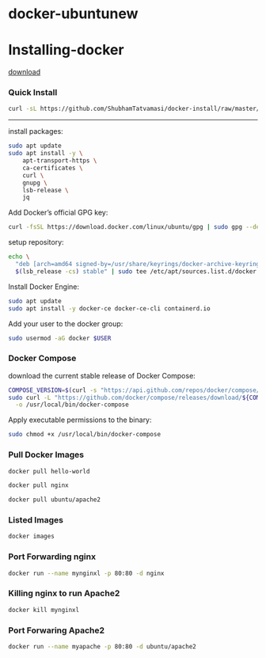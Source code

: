 # docker-ubuntunew
# Installing-docker

[download](https://github.com/piyushkus2004/docker/assets/143024159/26eb71b2-a4b4-4d84-be2c-d5901f6614c8)

### Quick Install
```bash
curl -sL https://github.com/ShubhamTatvamasi/docker-install/raw/master/docker-install.sh | bash
```
---

install packages:
```bash
sudo apt update
sudo apt install -y \
    apt-transport-https \
    ca-certificates \
    curl \
    gnupg \
    lsb-release \
    jq
```

Add Docker’s official GPG key:
```bash
curl -fsSL https://download.docker.com/linux/ubuntu/gpg | sudo gpg --dearmor -o /usr/share/keyrings/docker-archive-keyring.gpg
```

setup repository:
```bash
echo \
  "deb [arch=amd64 signed-by=/usr/share/keyrings/docker-archive-keyring.gpg] https://download.docker.com/linux/ubuntu \
  $(lsb_release -cs) stable" | sudo tee /etc/apt/sources.list.d/docker.list > /dev/null
```

Install Docker Engine:
```bash
sudo apt update
sudo apt install -y docker-ce docker-ce-cli containerd.io
```

Add your user to the docker group:
```bash
sudo usermod -aG docker $USER
```

### Docker Compose

download the current stable release of Docker Compose:
```bash
COMPOSE_VERSION=$(curl -s "https://api.github.com/repos/docker/compose/tags" | jq -r '.[0].name')
sudo curl -L "https://github.com/docker/compose/releases/download/${COMPOSE_VERSION}/docker-compose-$(uname -s)-$(uname -m)" \
  -o /usr/local/bin/docker-compose
```

Apply executable permissions to the binary:
```bash
sudo chmod +x /usr/local/bin/docker-compose
```

### Pull Docker Images
```bash
docker pull hello-world
````
```bash
docker pull nginx
````
```bash
docker pull ubuntu/apache2
````
### Listed Images
```bash
docker images
````
### Port Forwarding nginx
```bash
docker run --name mynginxl -p 80:80 -d nginx
````
### Killing nginx to run Apache2
```bash
docker kill mynginxl
````
### Port Forwaring Apache2
```bash
docker run --name myapache -p 80:80 -d ubuntu/apache2
````
